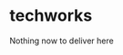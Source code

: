 # techworks
Nothing now to deliver here
<html>
  <head>
    <title>Tech Ka Kaam Hai Bhai</title>
  </head>
</html>
